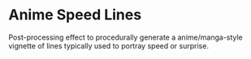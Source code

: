 # Anime Speed Lines
 Post-processing effect to procedurally generate a anime/manga-style vignette of lines typically used to portray speed or surprise.
